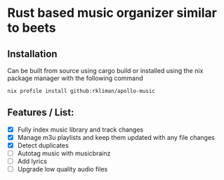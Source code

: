 # Rust based music organizer similar to beets

## Installation
Can be built from source using cargo build or installed using the nix package manager with the following command

`nix profile install github:rkliman/apollo-music`

## Features / List:
- [X] Fully index music library and track changes
- [X] Manage m3u playlists and keep them updated with any file changes
- [X] Detect duplicates
- [ ] Autotag music with musicbrainz
- [ ] Add lyrics
- [ ] Upgrade low quality audio files
